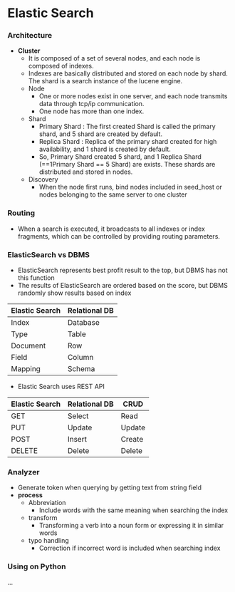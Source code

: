 # Elastic Search

### Architecture

* **Cluster**
  * It is composed of a set of several nodes, and each node is composed of indexes.
  * Indexes are basically distributed and stored on each node by shard. The shard is a search instance of the lucene engine.
  * Node
    * One or more nodes exist in one server, and each node transmits data through tcp/ip communication.
    * One node has more than one index.
  * Shard
    * Primary Shard : The first created Shard is called the primary shard, and 5 shard are created by default.
    * Replica Shard : Replica of the primary shard created for high availability, and 1 shard is created by default.
    * So, Primary Shard created 5 shard, and 1 Replica Shard (==1Primary Shard == 5 Shard) are exists. These shards are distributed and stored in nodes.
  * Discovery
    * When the node first runs, bind nodes included in seed_host or nodes belonging to the same server to one cluster



### Routing

* When a search is executed, it broadcasts to all indexes or index fragments, which can be controlled by providing routing parameters.



### ElasticSearch vs DBMS 

* ElasticSearch represents best profit result to the top, but DBMS has not this function
* The results of ElasticSearch are ordered based on the score, but DBMS randomly show results based on index

| Elastic Search | Relational DB |
| -------------- | ------------- |
| Index          | Database      |
| Type           | Table         |
| Document       | Row           |
| Field          | Column        |
| Mapping        | Schema        |



* Elastic Search uses REST API

| Elastic Search | Relational DB | CRUD   |
| -------------- | ------------- | ------ |
| GET            | Select        | Read   |
| PUT            | Update        | Update |
| POST           | Insert        | Create |
| DELETE         | Delete        | Delete |



### Analyzer

* Generate token when querying by getting text from string field
* **process**
  * Abbreviation
    * Include words with the same meaning when searching the index
  * transform
    * Transforming a verb into a noun form or expressing it in similar words
  * typo handling
    * Correction if incorrect word is included when searching index





### Using on Python

...